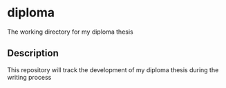 diploma
=======

The working directory for my diploma thesis


## Description
This repository will track the development of my diploma thesis during the writing process
